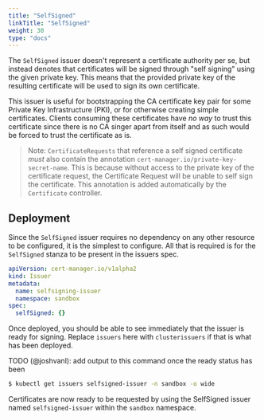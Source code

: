 ```yaml
---
title: "SelfSigned"
linkTitle: "SelfSigned"
weight: 30
type: "docs"
---
```


The `SelfSigned` issuer doesn't represent a certificate authority per se, but
instead denotes that certificates will be signed through "self signing" using
the given private key. This means that the provided private key of the resulting
certificate will be used to sign its own certificate.

This issuer is useful for bootstrapping the CA certificate key pair for some
Private Key Infrastructure (PKI), or for otherwise creating simple certificates.
Clients consuming these certificates have _no way_ to trust this certificate
since there is no CA singer apart from itself and as such would be forced to
trust the certificate as is.

> Note: `CertificateRequests` that reference a self signed certificate _must_
> also contain the annotation `cert-manager.io/private-key-secret-name`. This is
> because without access to the private key of the certificate request, the
> Certificate Request will be unable to self sign the certificate. This
> annotation is added automatically by the `Certificate` controller.

## Deployment

Since the `SelfSigned` issuer requires no dependency on any other resource to be
configured, it is the simplest to configure. All that is required is for the
`SelfSigned` stanza to be present in the issuers spec.

```yaml
apiVersion: cert-manager.io/v1alpha2
kind: Issuer
metadata:
  name: selfsigning-issuer
  namespace: sandbox
spec:
  selfSigned: {}
```

Once deployed, you should be able to see immediately that the issuer is ready
for signing. Replace `issuers` here with `clusterissuers` if that is what has
been deployed.

TODO (@joshvanl): add output to this command once the ready status has been
```bash
$ kubectl get issuers selfsigned-issuer -n sandbox -o wide
```

Certificates are now ready to be requested by using the SelfSigned issuer named
`selfsigned-issuer` within the `sandbox` namespace.
